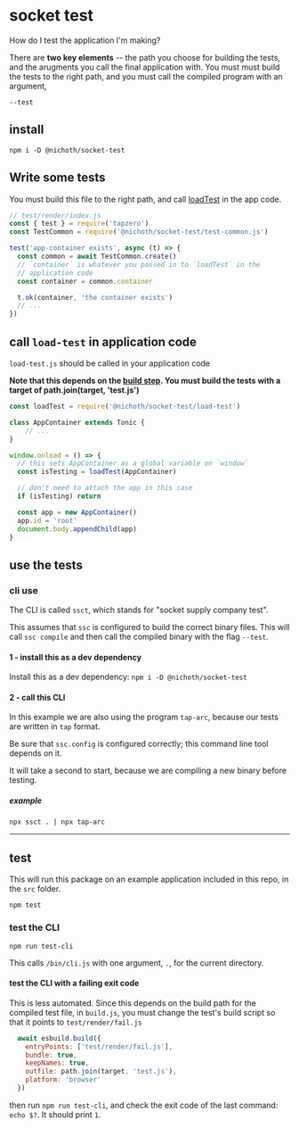 # socket test

How do I test the application I'm making?

There are **two key elements** -- the path you choose for building the tests, and the arugments you call the final application with. You must must build the tests to the right path, and you must call the compiled program with an argument,
```
--test
```

## install

```
npm i -D @nichoth/socket-test
```

## Write some tests
You must build this file to the right path, and call [loadTest](#call-load-test-in-application-code) in the app code.

```js
// test/render/index.js
const { test } = require('tapzero')
const TestCommon = require('@nichoth/socket-test/test-common.js')

test('app-container exists', async (t) => {
  const common = await TestCommon.create()
  // `container` is whatever you passed in to `loadTest` in the
  // application code
  const container = common.container

  t.ok(container, 'the container exists')
  // ...
})
```

## call `load-test` in application code
`load-test.js` should be called in your application code

**Note that this depends on the [build step](#1---build-the-application-and-tests). You must build the tests with a target of path.join(target, 'test.js')**

```js
const loadTest = require('@nichoth/socket-test/load-test')

class AppContainer extends Tonic {
    // ...
}

window.onload = () => {
  // this sets AppContainer as a global variable on `window`
  const isTesting = loadTest(AppContainer)

  // don't need to attach the app in this case
  if (isTesting) return

  const app = new AppContainer()
  app.id = 'root'
  document.body.appendChild(app)
}
```

## use the tests

### cli use
The CLI is called `ssct`, which stands for "socket supply company test".

This assumes that `ssc` is configured to build the correct binary files. This will call `ssc compile` and then call the compiled binary with the flag `--test`.

#### 1 - install this as a dev dependency
Install this as a dev dependency: `npm i -D @nichoth/socket-test`

#### 2 - call this CLI
In this example we are also using the program `tap-arc`, because our tests are written in `tap` format.

Be sure that `ssc.config` is configured correctly; this command line tool depends on it.

It will take a second to start, because we are compiling a new binary before testing.

##### example
```
npx ssct . | npx tap-arc
```

----------------------------------


## test
This will run this package on an example application included in this repo, in the `src` folder.

```
npm test
```

### test the CLI

```
npm run test-cli
```

This calls `/bin/cli.js` with one argument, `.`, for the current directory.


#### test the CLI with a failing exit code

This is less automated. Since this depends on the build path for the compiled test file, in `build.js`, you must change the test's build script so that it points to `test/render/fail.js`

```js
  await esbuild.build({
    entryPoints: ['test/render/fail.js'],
    bundle: true,
    keepNames: true,
    outfile: path.join(target, 'test.js'),
    platform: 'browser'
  })
```

then run `npm run test-cli`, and check the exit code of the last command: `echo $?`. It should print `1`.
